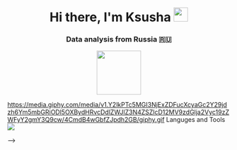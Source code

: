 <h1 align="center">Hi there, I'm <a>Ksusha</a> 
<img src="https://github.com/blackcater/blackcater/raw/main/images/Hi.gif" height="32"/></h1>
<h3 align="center">Data analysis from Russia 🇷🇺</h3>


<div id="header" align="center">
  <img src="https://media.giphy.com/media/v1.Y2lkPTc5MGI3NjExZDFucXcyaGc2Y29jdzh6Ym5mbGRiODl5OXBydHRvcDdlZWJlZ3N4ZSZlcD12MV9zdGlja2Vyc19zZWFyY2gmY3Q9cw/4CmdB4wGbfZJpdh2GB/giphy.gif" width="100"/>
</div>

https://media.giphy.com/media/v1.Y2lkPTc5MGI3NjExZDFucXcyaGc2Y29jdzh6Ym5mbGRiODl5OXBydHRvcDdlZWJlZ3N4ZSZlcD12MV9zdGlja2Vyc19zZWFyY2gmY3Q9cw/4CmdB4wGbfZJpdh2GB/giphy.gif
Languges and Tools
<img src="https://drive.google.com/uc?id=18eJTCvFY-O135aqGG63fO9ET9ch5smbz">


-->
<!--
**RusakKseniya/RusakKseniya** is a ✨ _special_ ✨ repository because its `README.md` (this file) appears on your GitHub profile.

Here are some ideas to get you started:

- 🔭 I’m currently working on ...
- 🌱 I’m currently learning Puthon, SQL 
- 👯 I’m looking to collaborate on ...
- 🤔 I’m looking for help with ...
- 💬 Ask me about ...
- 📫 How to reach me: ...
- 😄 Pronouns: ...
- ⚡ Fun fact: ...
-->
